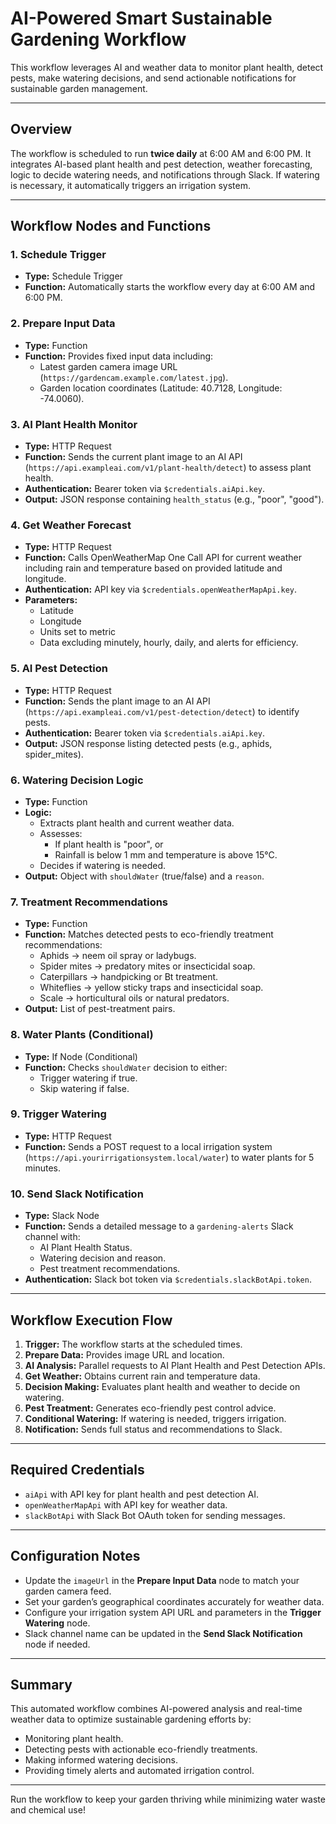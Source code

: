 # AI-Powered Smart Sustainable Gardening Workflow

This workflow leverages AI and weather data to monitor plant health, detect pests, make watering decisions, and send actionable notifications for sustainable garden management.

---

## Overview

The workflow is scheduled to run **twice daily** at 6:00 AM and 6:00 PM. It integrates AI-based plant health and pest detection, weather forecasting, logic to decide watering needs, and notifications through Slack. If watering is necessary, it automatically triggers an irrigation system.

---

## Workflow Nodes and Functions

### 1. Schedule Trigger
- **Type:** Schedule Trigger
- **Function:** Automatically starts the workflow every day at 6:00 AM and 6:00 PM.

### 2. Prepare Input Data
- **Type:** Function
- **Function:** Provides fixed input data including:
  - Latest garden camera image URL (`https://gardencam.example.com/latest.jpg`).
  - Garden location coordinates (Latitude: 40.7128, Longitude: -74.0060).

### 3. AI Plant Health Monitor
- **Type:** HTTP Request
- **Function:** Sends the current plant image to an AI API (`https://api.exampleai.com/v1/plant-health/detect`) to assess plant health.
- **Authentication:** Bearer token via `$credentials.aiApi.key`.
- **Output:** JSON response containing `health_status` (e.g., "poor", "good").

### 4. Get Weather Forecast
- **Type:** HTTP Request
- **Function:** Calls OpenWeatherMap One Call API for current weather including rain and temperature based on provided latitude and longitude.
- **Authentication:** API key via `$credentials.openWeatherMapApi.key`.
- **Parameters:**
  - Latitude
  - Longitude
  - Units set to metric
  - Data excluding minutely, hourly, daily, and alerts for efficiency.

### 5. AI Pest Detection
- **Type:** HTTP Request
- **Function:** Sends the plant image to an AI API (`https://api.exampleai.com/v1/pest-detection/detect`) to identify pests.
- **Authentication:** Bearer token via `$credentials.aiApi.key`.
- **Output:** JSON response listing detected pests (e.g., aphids, spider_mites).

### 6. Watering Decision Logic
- **Type:** Function
- **Logic:**
  - Extracts plant health and current weather data.
  - Assesses:
    - If plant health is "poor", or
    - Rainfall is below 1 mm and temperature is above 15°C.
  - Decides if watering is needed.
- **Output:** Object with `shouldWater` (true/false) and a `reason`.

### 7. Treatment Recommendations
- **Type:** Function
- **Function:** Matches detected pests to eco-friendly treatment recommendations:
  - Aphids → neem oil spray or ladybugs.
  - Spider mites → predatory mites or insecticidal soap.
  - Caterpillars → handpicking or Bt treatment.
  - Whiteflies → yellow sticky traps and insecticidal soap.
  - Scale → horticultural oils or natural predators.
- **Output:** List of pest-treatment pairs.

### 8. Water Plants (Conditional)
- **Type:** If Node (Conditional)
- **Function:** Checks `shouldWater` decision to either:
  - Trigger watering if true.
  - Skip watering if false.

### 9. Trigger Watering
- **Type:** HTTP Request
- **Function:** Sends a POST request to a local irrigation system (`https://api.yourirrigationsystem.local/water`) to water plants for 5 minutes.

### 10. Send Slack Notification
- **Type:** Slack Node
- **Function:** Sends a detailed message to a `gardening-alerts` Slack channel with:
  - AI Plant Health Status.
  - Watering decision and reason.
  - Pest treatment recommendations.
- **Authentication:** Slack bot token via `$credentials.slackBotApi.token`.

---

## Workflow Execution Flow

1. **Trigger:** The workflow starts at the scheduled times.
2. **Prepare Data:** Provides image URL and location.
3. **AI Analysis:** Parallel requests to AI Plant Health and Pest Detection APIs.
4. **Get Weather:** Obtains current rain and temperature data.
5. **Decision Making:** Evaluates plant health and weather to decide on watering.
6. **Pest Treatment:** Generates eco-friendly pest control advice.
7. **Conditional Watering:** If watering is needed, triggers irrigation.
8. **Notification:** Sends full status and recommendations to Slack.

---

## Required Credentials

- `aiApi` with API key for plant health and pest detection AI.
- `openWeatherMapApi` with API key for weather data.
- `slackBotApi` with Slack Bot OAuth token for sending messages.

---

## Configuration Notes

- Update the `imageUrl` in the **Prepare Input Data** node to match your garden camera feed.
- Set your garden’s geographical coordinates accurately for weather data.
- Configure your irrigation system API URL and parameters in the **Trigger Watering** node.
- Slack channel name can be updated in the **Send Slack Notification** node if needed.

---

## Summary

This automated workflow combines AI-powered analysis and real-time weather data to optimize sustainable gardening efforts by:

- Monitoring plant health.
- Detecting pests with actionable eco-friendly treatments.
- Making informed watering decisions.
- Providing timely alerts and automated irrigation control.

---

Run the workflow to keep your garden thriving while minimizing water waste and chemical use!